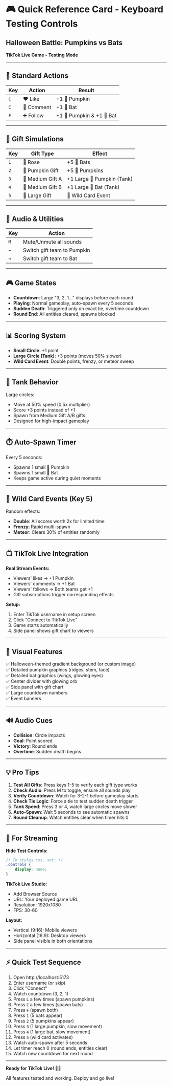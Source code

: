 # 🎮 Quick Reference Card - Keyboard Testing Controls

## Halloween Battle: Pumpkins vs Bats
**TikTok Live Game - Testing Mode**

---

## 🎯 Standard Actions

| Key | Action | Result |
|-----|--------|--------|
| `L` | ❤️ Like | +1 🎃 Pumpkin |
| `C` | 💬 Comment | +1 🦇 Bat |
| `F` | ➕ Follow | +1 🎃 Pumpkin & +1 🦇 Bat |

---

## 🎁 Gift Simulations

| Key | Gift Type | Effect |
|-----|-----------|--------|
| `1` | 🌹 Rose | +5 🦇 Bats |
| `2` | 🎃 Pumpkin Gift | +5 🎃 Pumpkins |
| `3` | 💎 Medium Gift A | +1 Large 🎃 Pumpkin (Tank) |
| `4` | 🦇 Medium Gift B | +1 Large 🦇 Bat (Tank) |
| `5` | 🎁 Large Gift | 🎲 Wild Card Event |

---

## 🎵 Audio & Utilities

| Key | Action |
|-----|--------|
| `M` | Mute/Unmute all sounds |
| `←` | Switch gift team to Pumpkin |
| `→` | Switch gift team to Bat |

---

## 🎮 Game States

- **Countdown**: Large "3, 2, 1..." displays before each round
- **Playing**: Normal gameplay, auto-spawn every 5 seconds
- **Sudden Death**: Triggered only on exact tie, overtime countdown
- **Round End**: All entities cleared, spawns blocked

---

## 📊 Scoring System

- **Small Circle**: +1 point
- **Large Circle (Tank)**: +3 points (moves 50% slower)
- **Wild Card Event**: Double points, frenzy, or meteor sweep

---

## 🎯 Tank Behavior

Large circles:
- Move at 50% speed (0.5x multiplier)
- Score +3 points instead of +1
- Spawn from Medium Gift A/B gifts
- Designed for high-impact gameplay

---

## ⏱️ Auto-Spawn Timer

Every 5 seconds:
- Spawns 1 small 🎃 Pumpkin
- Spawns 1 small 🦇 Bat
- Keeps game active during quiet moments

---

## 🎪 Wild Card Events (Key 5)

Random effects:
- **Double**: All scores worth 2x for limited time
- **Frenzy**: Rapid multi-spawn
- **Meteor**: Clears 30% of entities randomly

---

## 📺 TikTok Live Integration

**Real Stream Events:**
- Viewers' likes → +1 Pumpkin
- Viewers' comments → +1 Bat
- Viewers' follows → Both teams get +1
- Gift subscriptions trigger corresponding effects

**Setup:**
1. Enter TikTok username in setup screen
2. Click "Connect to TikTok Live"
3. Game starts automatically
4. Side panel shows gift chart to viewers

---

## 🎨 Visual Features

✅ Halloween-themed gradient background (or custom image)  
✅ Detailed pumpkin graphics (ridges, stem, face)  
✅ Detailed bat graphics (wings, glowing eyes)  
✅ Center divider with glowing orb  
✅ Side panel with gift chart  
✅ Large countdown numbers  
✅ Event banners  

---

## 🔊 Audio Cues

- **Collision**: Circle impacts
- **Goal**: Point scored
- **Victory**: Round ends
- **Overtime**: Sudden death begins

---

## 💡 Pro Tips

1. **Test All Gifts**: Press keys 1-5 to verify each gift type works
2. **Check Audio**: Press M to toggle, ensure all sounds play
3. **Verify Countdown**: Watch for 3-2-1 before gameplay starts
4. **Check Tie Logic**: Force a tie to test sudden death trigger
5. **Tank Speed**: Press 3 or 4, watch large circles move slower
6. **Auto-Spawn**: Wait 5 seconds to see automatic spawns
7. **Round Cleanup**: Watch entities clear when timer hits 0

---

## 📱 For Streaming

**Hide Test Controls:**
```css
/* In styles.css, set: */
.controls {
    display: none;
}
```

**TikTok Live Studio:**
- Add Browser Source
- URL: Your deployed game URL
- Resolution: 1920x1080
- FPS: 30-60

**Layout:**
- Vertical (9:16): Mobile viewers
- Horizontal (16:9): Desktop viewers
- Side panel visible in both orientations

---

## ⚡ Quick Test Sequence

1. Open http://localhost:5173
2. Enter username (or skip)
3. Click "Connect"
4. Watch countdown (3, 2, 1)
5. Press `L` a few times (spawn pumpkins)
6. Press `C` a few times (spawn bats)
7. Press `F` (spawn both)
8. Press `1` (5 bats appear)
9. Press `2` (5 pumpkins appear)
10. Press `3` (1 large pumpkin, slow movement)
11. Press `4` (1 large bat, slow movement)
12. Press `5` (wild card activates)
13. Watch auto-spawn after 5 seconds
14. Let timer reach 0 (round ends, entities clear)
15. Watch new countdown for next round

---

**Ready for TikTok Live! 🎃🦇**

All features tested and working. Deploy and go live!
